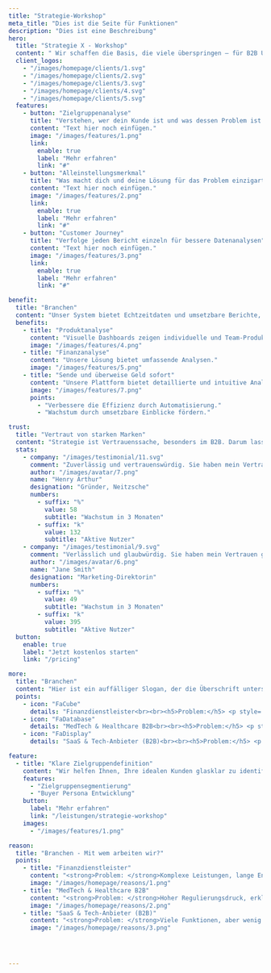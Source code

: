 ```yaml
---
title: "Strategie-Workshop"
meta_title: "Dies ist die Seite für Funktionen"
description: "Dies ist eine Beschreibung"
hero:
  title: "Strategie X - Workshop"
  content: " Wir schaffen die Basis, die viele überspringen – für B2B Unternehmen, die Leadgenerierung endlich strategisch denken wollen. <br><br>🎯 Zielgruppe, USP & Funnelstruktur definieren <br>🧠 Workshop mit erfahrenen Strateg:innen <br>📄 Ergebnis: Die Basisinformationen für Website, Content & Ads <br>🚀 Ideal für B2B Finanzdienstleister, erklärungsbedürftigen Produkten"
  client_logos:
    - "/images/homepage/clients/1.svg"
    - "/images/homepage/clients/2.svg"
    - "/images/homepage/clients/3.svg"
    - "/images/homepage/clients/4.svg"
    - "/images/homepage/clients/5.svg"
  features:
    - button: "Zielgruppenanalyse"
      title: "Verstehen, wer dein Kunde ist und was dessen Problem ist."
      content: "Text hier noch einfügen."
      image: "/images/features/1.png"
      link:
        enable: true
        label: "Mehr erfahren"
        link: "#"
    - button: "Alleinstellungsmerkmal"
      title: "Was macht dich und deine Lösung für das Problem einzigartig?"
      content: "Text hier noch einfügen."
      image: "/images/features/2.png"
      link:
        enable: true
        label: "Mehr erfahren"
        link: "#"
    - button: "Customer Journey"
      title: "Verfolge jeden Bericht einzeln für bessere Datenanalysen"
      content: "Text hier noch einfügen."
      image: "/images/features/3.png"
      link:
        enable: true
        label: "Mehr erfahren"
        link: "#"

benefit:
  title: "Branchen"
  content: "Unser System bietet Echtzeitdaten und umsetzbare Berichte, sodass du fundierte Geschäftsentscheidungen treffen kannst."
  benefits:
    - title: "Produktanalyse"
      content: "Visuelle Dashboards zeigen individuelle und Team-Produktivitätsmetriken."
      image: "/images/features/4.png"
    - title: "Finanzanalyse"
      content: "Unsere Lösung bietet umfassende Analysen."
      image: "/images/features/5.png"
    - title: "Sende und überweise Geld sofort"
      content: "Unsere Plattform bietet detaillierte und intuitive Analysen, damit du fundierte Entscheidungen treffen kannst."
      image: "/images/features/7.png"
      points:
        - "Verbessere die Effizienz durch Automatisierung."
        - "Wachstum durch umsetzbare Einblicke fördern."

trust:
  title: "Vertraut von starken Marken"
  content: "Strategie ist Vertrauenssache, besonders im B2B. Darum lassen wir andere sprechen: Kunden, die vorher unsicher waren. Und jetzt mit Plan wachsen."
  stats:
    - company: "/images/testimonial/11.svg"
      comment: "Zuverlässig und vertrauenswürdig. Sie haben mein Vertrauen und meine Loyalität gewonnen. Dieses Unternehmen zeigt konstant Verlässlichkeit und Ehrlichkeit."
      author: "/images/avatar/7.png"
      name: "Henry Arthur"
      designation: "Gründer, Neitzsche"
      numbers:
        - suffix: "%"
          value: 58
          subtitle: "Wachstum in 3 Monaten"
        - suffix: "k"
          value: 132
          subtitle: "Aktive Nutzer"
    - company: "/images/testimonial/9.svg"
      comment: "Verlässlich und glaubwürdig. Sie haben mein Vertrauen gewonnen. Dieses Unternehmen beweist konstant Integrität und Zuverlässigkeit."
      author: "/images/avatar/6.png"
      name: "Jane Smith"
      designation: "Marketing-Direktorin"
      numbers:
        - suffix: "%"
          value: 49
          subtitle: "Wachstum in 3 Monaten"
        - suffix: "k"
          value: 395
          subtitle: "Aktive Nutzer"
  button:
    enable: true
    label: "Jetzt kostenlos starten"
    link: "/pricing"

more:
  title: "Branchen"
  content: "Hier ist ein auffälliger Slogan, der die Überschrift unterstützt und zusätzliche Informationen liefert."
  points:
    - icon: "FaCube"
      details: "Finanzdienstleister<br><br><h5>Problem:</h5> <p style='font-weight:light;text-align: center'>Komplexe Leistungen, lange Entscheidungswege, wenig Differenzierung.</p><h5>Lösung:</h5> <p style='font-weight:light;text-align: center'> Wir schärfen USP & Positionierung, mappen den Funnel auf reale Entscheidungslogiken und liefern einen Plan, der Vertrauen aufbaut.</p>"
    - icon: "FaDatabase"
      details: "MedTech & Healthcare B2B<br><br><h5>Problem:</h5> <p style='font-weight:light;text-align: center'>Hoher Regulierungsdruck, erklärungsbedürftige Produkte, Kaufentscheidungen durch Komitees.</p><h5>Lösung:</h5> <p style='font-weight:light;text-align: center'> Wir bauen Vertrauen durch Content, strukturieren den Sales Funnel nach klinischen/stakeholder-spezifischen Journeys und liefern Templates für wiederkehrende Verkaufszyklen.</p>"
    - icon: "FaDisplay"
      details: "SaaS & Tech-Anbieter (B2B)<br><br><h5>Problem:</h5> <p style='font-weight:light;text-align: center'>Viele Funktionen, aber wenig Klarheit im Nutzenversprechen. Marketing ist oft zu technisch.</p><br><h5>Lösung:</h5> <p style='font-weight:light;text-align: center'> Wir übersetzen Features in Business Value, entwickeln eine Funnelstruktur mit klarer Conversion-Logik und helfen, komplexe Produkte einfach zu verkaufen..</p>"

feature:
  - title: "Klare Zielgruppendefinition"
    content: "Wir helfen Ihnen, Ihre idealen Kunden glasklar zu identifizieren."
    features:
      - "Zielgruppensegmentierung"
      - "Buyer Persona Entwicklung"
    button:
      label: "Mehr erfahren"
      link: "/leistungen/strategie-workshop"
    images:
      - "/images/features/1.png"

reason:
  title: "Branchen - Mit wem arbeiten wir?"
  points:
    - title: "Finanzdienstleister"
      content: "<strong>Problem: </strong>Komplexe Leistungen, lange Entscheidungswege, wenig Differenzierung. <strong>Lösung</strong>: Wir schärfen USP & Positionierung, mappen den Funnel auf reale Entscheidungslogiken und liefern einen Plan, der Vertrauen aufbaut."
      image: "/images/homepage/reasons/1.png"
    - title: "MedTech & Healthcare B2B"
      content: "<strong>Problem: </strong>Hoher Regulierungsdruck, erklärungsbedürftige Produkte, Kaufentscheidungen durch Komitees. <strong>Lösung</strong>: Wir bauen Vertrauen durch Content, strukturieren den Sales Funnel nach klinischen/stakeholder-spezifischen Journeys und liefern Templates für wiederkehrende Verkaufszyklen."
      image: "/images/homepage/reasons/2.png"
    - title: "SaaS & Tech-Anbieter (B2B)"
      content: "<strong>Problem: </strong>Viele Funktionen, aber wenig Klarheit im Nutzenversprechen. Marketing ist oft zu technisch. <strong>Lösung</strong>: Wir übersetzen Features in Business Value, entwickeln eine Funnelstruktur mit klarer Conversion-Logik und helfen, komplexe Produkte einfach zu verkaufen."
      image: "/images/homepage/reasons/3.png"




---
```

